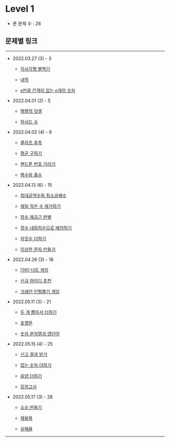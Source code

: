# Level 1

- 푼 문제 수 : 28

## 문제별 링크

----------------------

- 2022.03.27 (3) - 3

    - [직사각형 별찍기][rectangle star]

    - [내적][innerproduct]

    - [x만큼 간격이 있는 n개의 숫자][spaced number]

- 2022.04.01 (2) - 5

    - [행렬의 덧셈][sum of matrix]

    - [하샤드 수][harshad number]

- 2022.04.02 (4) - 9

    - [콜라츠 추측][Colatz Guessing]

    - [평균 구하기][Average]

    - [핸드폰 번호 가리기][Hide phone number]

    - [짝수와 홀수][Even and Odd]

- 2022.04.13 (6) - 15

    - [최대공약수와 최소공배수][Greatest Common Divisor and Least Common Multiple]

    - [제일 작은 수 제거하기][Delete Minimum]

    - [정수 제곱근 판별][Integer Square Root]

    - [정수 내림차순으로 배치하기][Placing Integers in Descending Order]

    - [자릿수 더하기][Add Digits]

    - [이상한 문자 만들기][Create Weird Characters]

- 2022.04.26 (3) - 18

    - [[1차] 다트 게임][1st Dart Game]
   
    - [신규 아이디 추천][New ID recommendation]

    - [크레인 인형뽑기 게임][Crane Puppet Game]

- 2022.05.11 (3) - 21 

    - [두 개 뽑아서 더하기][Take two and Add]

    - [포켓몬][Pokemon]

    - [숫자 문자열과 영단어][Numeric strings and English words]

- 2022.05.15 (4) - 25

    - [신고 결과 받기][Get report results]

    - [없는 숫자 더하기][Add missing numbers]

    - [음양 더하기][Add negative positive]

    - [모의고사][Mock exam]

- 2022.05.17 (3) - 28

    - [소수 만들기][Make prime number]

    - [체육복][Gym suit]

    - [실패율][Failure rate]
    

[rectangle star]: ./rectangle_star.js "직사각형 별찍기"
[innerproduct]: ./innerproduct.js "내적"
[spaced number]: ./spaced_number.js "x만큼 간격이 있는 n개의 숫자"
[sum of matrix]: ./sum_of_matrix.js "행렬의 덧셈"
[harshad number]: ./harshad_number.js "하샤드 수"
[Colatz Guessing]: ./colatz_guessing.js "콜라츠 추측"
[Average]: ./average.js "평균 구하기"
[Hide phone number]: ./hide_phone_number.js "핸드폰 번호 가리기"
[Even and Odd]: ./even_odd.js "짝수와 홀수"
[Greatest Common Divisor and Least Common Multiple]: ./gcd_lcm.js "최대공약수와 최소공배수"
[Delete Minimum]: ./delete_min.js "제일 작은 수 제거하기"
[Integer Square Root]: ./integer_square_root.js "정수 제곱근 판별"
[Placing Integers in Descending Order]: ./placing_integers_in_descending_order.js "정수 내림차순으로 배치하기"
[Add Digits]: ./add_digits.js "자릿수 더하기"
[Create Weird Characters]: ./create_weird_characters.js "이상한 문자 만들기"
[1st Dart Game]: ./1st_dart_game.js "[1차] 다트 게임"
[New ID recommendation]: ./new_id_recommendation.js "신규 아이디 추천"
[Crane Puppet Game]: ./crane_puppet_game.js "크레인 인형뽑기 게임"
[Take two and Add]: ./take_two_and_add.js "두 개 뽑아서 더하기"
[Pokemon]: ./pokemon.js "포켓몬"
[Numeric strings and English words]: ./numeric_strings_and_english_words.js "숫자 문자열과 영단어"
[Get report results]: ./get_report_results.js "신고 결과 받기"
[Add missing numbers]: ./add_missing_numbers.js "없는 숫자 더하기"
[Add negative positive]: ./add_negative_positive.js "음양 더하기"
[Mock exam]: ./mock_exam.js "모의고사"
[Make prime number]: ./make_prime_number.js "소수 만들기"
[Gym suit]: ./gym_suit.js "체육복"
[Failure rate]: ./failure_rate.js "실패율"

----------------------
